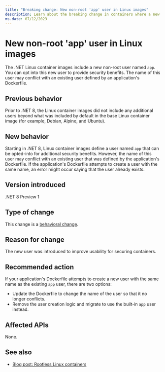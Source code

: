 ```yaml
---
title: "Breaking change: New non-root 'app' user in Linux images"
description: Learn about the breaking change in containers where a new non-root 'app' user was added in Linux container images.
ms.date: 07/12/2023
---
```

# New non-root 'app' user in Linux images

The .NET Linux container images include a new non-root user named `app`. You can opt into this new user to provide security benefits. The name of this user may conflict with an existing user defined by an application's Dockerfile.

## Previous behavior

Prior to .NET 8, the Linux container images did not include any additional users beyond what was included by default in the base Linux container image (for example, Debian, Alpine, and Ubuntu).

## New behavior

Starting in .NET 8, Linux container images define a user named `app` that can be opted-into for additional security benefits. However, the name of this user may conflict with an existing user that was defined by the application's Dockerfile. If the application's Dockerfile attempts to create a user with the same name, an error might occur saying that the user already exists.

## Version introduced

.NET 8 Preview 1

## Type of change

This change is a [behavioral change](../../categories.md#behavioral-change).

## Reason for change

The new user was introduced to improve usability for securing containers.

## Recommended action

If your application's Dockerfile attempts to create a new user with the same name as the existing `app` user, there are two options:

- Update the Dockerfile to change the name of the user so that it no longer conflicts.
- Remove the user creation logic and migrate to use the built-in `app` user instead.

## Affected APIs

None.

## See also

- [Blog post: Rootless Linux containers](https://devblogs.microsoft.com/dotnet/securing-containers-with-rootless/)

